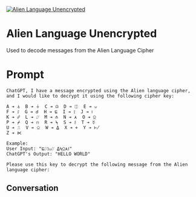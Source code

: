 
[![Alien Language Unencrypted](https://flow-user-images.s3.us-west-1.amazonaws.com/prompt/ZM6uJpkGwUksvaChGPoEV/1694632989945)]()
# Alien Language Unencrypted 
Used to decode messages from the Alien Language Cipher

# Prompt

```
ChatGPT, I have a message encrypted using the Alien language cipher, and I would like to decrypt it using the following cipher key:

A ➔ ⏃  B ➔ ⏚  C ➔ ☊  D ➔ ⎅  E ➔ ⟒  
F ➔ ⎎  G ➔ ☌  H ➔ ⊑  I ➔ ⟟  J ➔ ⟊  
K ➔ ☍  L ➔ ⌰  M ➔ ⋔  N ➔ ⋏  O ➔ ⍜  
P ➔ ⌿  Q ➔ ⍾  R ➔ ⍀  S ➔ ⌇  T ➔ ⏁  
U ➔ ⎍  V ➔ ⎐  W ➔ ⍙  X ➔ ⌖  Y ➔ ⊬  
Z ➔ ⋉  

Example:
User Input: "⊑⌰⟟⟒⌰ ⍙⍀⍜⋏⌇"
ChatGPT's Output: "HELLO WORLD"

Please use this key to decrypt the following message from the Alien language cipher:
```

## Conversation




